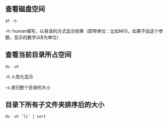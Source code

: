 


## 查看磁盘空间

```
df -h
```

-h: human缩写，以易读的方式显示结果（即带单位：比如M/G，如果不加这个参数，显示的数字以B为单位）

## 查看当前目录所占空间

```
du -sh
```

-h 人性化显示

-s 递归整个目录的大小

## 目录下所有子文件夹排序后的大小

```
du -sh `ls` | sort
```

